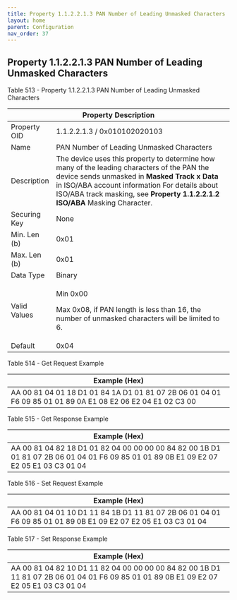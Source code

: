 ```yaml
---
title: Property 1.1.2.2.1.3 PAN Number of Leading Unmasked Characters
layout: home
parent: Configuration
nav_order: 37
---
```


## Property 1.1.2.2.1.3 PAN Number of Leading Unmasked Characters

Table 513 - Property 1.1.2.2.1.3 PAN Number of Leading Unmasked
Characters

<table>
<colgroup>
<col style="width: 14%" />
<col style="width: 85%" />
</colgroup>
<thead>
<tr>
<th colspan="2">Property Description</th>
</tr>
</thead>
<tbody>
<tr>
<td>Property OID</td>
<td>1.1.2.2.1.3 / 0x010102020103</td>
</tr>
<tr>
<td>Name</td>
<td>PAN Number of Leading Unmasked Characters</td>
</tr>
<tr>
<td>Description</td>
<td>The device uses this property to determine how many of the leading
characters of the PAN the device sends unmasked in <strong>Masked Track
x Data</strong> in ISO/ABA account information For details about ISO/ABA
track masking, see <strong>Property 1.1.2.2.1.2 ISO/ABA</strong> Masking
Character.</td>
</tr>
<tr>
<td>Securing Key</td>
<td>None</td>
</tr>
<tr>
<td>Min. Len (b)</td>
<td>0x01</td>
</tr>
<tr>
<td>Max. Len (b)</td>
<td>0x01</td>
</tr>
<tr>
<td>Data Type</td>
<td>Binary</td>
</tr>
<tr>
<td>Valid Values</td>
<td><p>Min 0x00</p>
<p>Max 0x08, if PAN length is less than 16, the number of unmasked
characters will be limited to 6.</p></td>
</tr>
<tr>
<td>Default</td>
<td>0x04</td>
</tr>
</tbody>
</table>

Table 514 - Get Request Example

| Example (Hex) |
|----|
| AA 00 81 04 01 18 D1 01 84 1A D1 01 81 07 2B 06 01 04 01 F6 09 85 01 01 89 0A E1 08 E2 06 E2 04 E1 02 C3 00 |

Table 515 - Get Response Example

| Example (Hex) |
|----|
| AA 00 81 04 82 18 D1 01 82 04 00 00 00 00 84 82 00 1B D1 01 81 07 2B 06 01 04 01 F6 09 85 01 01 89 0B E1 09 E2 07 E2 05 E1 03 C3 01 04 |

Table 516 - Set Request Example

| Example (Hex) |
|----|
| AA 00 81 04 01 10 D1 11 84 1B D1 11 81 07 2B 06 01 04 01 F6 09 85 01 01 89 0B E1 09 E2 07 E2 05 E1 03 C3 01 04 |

Table 517 - Set Response Example

| Example (Hex) |
|----|
| AA 00 81 04 82 10 D1 11 82 04 00 00 00 00 84 82 00 1B D1 11 81 07 2B 06 01 04 01 F6 09 85 01 01 89 0B E1 09 E2 07 E2 05 E1 03 C3 01 04 |

##